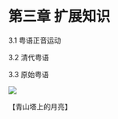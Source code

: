 # 第三章 扩展知识

3.1 粤语正音运动

3.2 清代粤语

3.3 原始粤语

![](https://img3.doubanio.com/view/group_topic/l/public/p139744793.jpg)

【青山塔上的月亮】